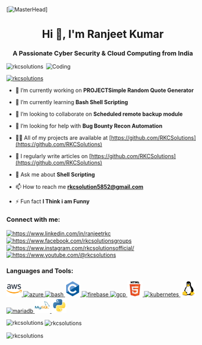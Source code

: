 [![MasterHead](https://photos.app.goo.gl/Y1jYazJy6mcT5SoA9)]
<h1 align="center">Hi 👋, I'm Ranjeet Kumar</h1>
<h3 align="center">A Passionate Cyber Security & Cloud Computing from India</h3>
<img align="right" alt="Coding" width="400" src="https://cdn.dribbble.com/users/116207…”>

<p align="left"> <img src="https://komarev.com/ghpvc/?username=rkcsolutions&label=Profile%20views&color=0e75b6&style=flat" alt="rkcsolutions" /> </p>

<p align="left"> <a href="https://github.com/ryo-ma/github-profile-trophy"><img src="https://github-profile-trophy.vercel.app/?username=rkcsolutions" alt="rkcsolutions" /></a> </p>

- 🔭 I’m currently working on **PROJECTSimple Random Quote Generator**

- 🌱 I’m currently learning **Bash Shell Scripting**

- 👯 I’m looking to collaborate on **Scheduled remote backup module**

- 🤝 I’m looking for help with **Bug Bounty Recon Automation**

- 👨‍💻 All of my projects are available at [https://github.com/RKCSolutions](https://github.com/RKCSolutions)

- 📝 I regularly write articles on [https://github.com/RKCSolutions](https://github.com/RKCSolutions)

- 💬 Ask me about **Shell Scripting**

- 📫 How to reach me **rkcsolution5852@gmail.com**

- ⚡ Fun fact **I Think i am Funny**

<h3 align="left">Connect with me:</h3>
<p align="left">
<a href="https://linkedin.com/in/https://www.linkedin.com/in/ranjeetrkc" target="blank"><img align="center" src="https://raw.githubusercontent.com/rahuldkjain/github-profile-readme-generator/master/src/images/icons/Social/linked-in-alt.svg" alt="https://www.linkedin.com/in/ranjeetrkc" height="30" width="40" /></a>
<a href="https://fb.com/https://www.facebook.com/rkcsolutionsgroups" target="blank"><img align="center" src="https://raw.githubusercontent.com/rahuldkjain/github-profile-readme-generator/master/src/images/icons/Social/facebook.svg" alt="https://www.facebook.com/rkcsolutionsgroups" height="30" width="40" /></a>
<a href="https://instagram.com/https://www.instagram.com/rkcsolutionsofficial/" target="blank"><img align="center" src="https://raw.githubusercontent.com/rahuldkjain/github-profile-readme-generator/master/src/images/icons/Social/instagram.svg" alt="https://www.instagram.com/rkcsolutionsofficial/" height="30" width="40" /></a>
<a href="https://www.youtube.com/c/https://www.youtube.com/@rkcsolutions" target="blank"><img align="center" src="https://raw.githubusercontent.com/rahuldkjain/github-profile-readme-generator/master/src/images/icons/Social/youtube.svg" alt="https://www.youtube.com/@rkcsolutions" height="30" width="40" /></a>
</p>

<h3 align="left">Languages and Tools:</h3>
<p align="left"> <a href="https://aws.amazon.com" target="_blank" rel="noreferrer"> <img src="https://raw.githubusercontent.com/devicons/devicon/master/icons/amazonwebservices/amazonwebservices-original-wordmark.svg" alt="aws" width="40" height="40"/> </a> <a href="https://azure.microsoft.com/en-in/" target="_blank" rel="noreferrer"> <img src="https://www.vectorlogo.zone/logos/microsoft_azure/microsoft_azure-icon.svg" alt="azure" width="40" height="40"/> </a> <a href="https://www.gnu.org/software/bash/" target="_blank" rel="noreferrer"> <img src="https://www.vectorlogo.zone/logos/gnu_bash/gnu_bash-icon.svg" alt="bash" width="40" height="40"/> </a> <a href="https://www.cprogramming.com/" target="_blank" rel="noreferrer"> <img src="https://raw.githubusercontent.com/devicons/devicon/master/icons/c/c-original.svg" alt="c" width="40" height="40"/> </a> <a href="https://firebase.google.com/" target="_blank" rel="noreferrer"> <img src="https://www.vectorlogo.zone/logos/firebase/firebase-icon.svg" alt="firebase" width="40" height="40"/> </a> <a href="https://cloud.google.com" target="_blank" rel="noreferrer"> <img src="https://www.vectorlogo.zone/logos/google_cloud/google_cloud-icon.svg" alt="gcp" width="40" height="40"/> </a> <a href="https://www.w3.org/html/" target="_blank" rel="noreferrer"> <img src="https://raw.githubusercontent.com/devicons/devicon/master/icons/html5/html5-original-wordmark.svg" alt="html5" width="40" height="40"/> </a> <a href="https://kubernetes.io" target="_blank" rel="noreferrer"> <img src="https://www.vectorlogo.zone/logos/kubernetes/kubernetes-icon.svg" alt="kubernetes" width="40" height="40"/> </a> <a href="https://www.linux.org/" target="_blank" rel="noreferrer"> <img src="https://raw.githubusercontent.com/devicons/devicon/master/icons/linux/linux-original.svg" alt="linux" width="40" height="40"/> </a> <a href="https://mariadb.org/" target="_blank" rel="noreferrer"> <img src="https://www.vectorlogo.zone/logos/mariadb/mariadb-icon.svg" alt="mariadb" width="40" height="40"/> </a> <a href="https://www.mysql.com/" target="_blank" rel="noreferrer"> <img src="https://raw.githubusercontent.com/devicons/devicon/master/icons/mysql/mysql-original-wordmark.svg" alt="mysql" width="40" height="40"/> </a> <a href="https://www.python.org" target="_blank" rel="noreferrer"> <img src="https://raw.githubusercontent.com/devicons/devicon/master/icons/python/python-original.svg" alt="python" width="40" height="40"/> </a> </p>

<p><img align="left" src="https://github-readme-stats.vercel.app/api/top-langs?username=rkcsolutions&show_icons=true&locale=en&layout=compact" alt="rkcsolutions" /></p>

<p>&nbsp;<img align="center" src="https://github-readme-stats.vercel.app/api?username=rkcsolutions&show_icons=true&locale=en" alt="rkcsolutions" /></p>

<p><img align="center" src="https://github-readme-streak-stats.herokuapp.com/?user=rkcsolutions&" alt="rkcsolutions" /></p>
